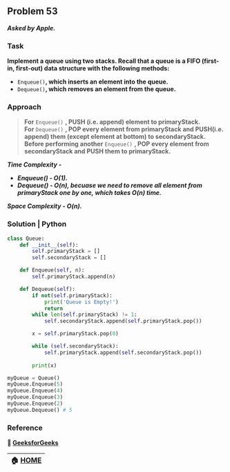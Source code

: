 ## Problem 53
***Asked by Apple.***
### Task
**Implement a queue using two stacks. Recall that a queue is a FIFO (first-in, first-out) data structure with the following methods:**  
- `Enqueue()`**, which inserts an element into the queue.**
- `Dequeue()`**, which removes an element from the queue.**
### Approach
>**For** `Enqueue()` **, PUSH (i.e. append) element to primaryStack.**  
>**For** `Dequeue()` **, POP every element from primaryStack and PUSH(i.e. append) them (except element at bottom) to secondaryStack.**  
>**Before performing another** `Enqueue()` **, POP every element from secondaryStack and PUSH them to primaryStack.**

***Time Complexity -***
- ***Enqueue() - O(1).***
- ***Dequeue() - O(n), becuase we need to remove all element from primaryStack one by one, which takes O(n) time.***

***Space Complexity - O(n).***

### Solution | Python
```python
class Queue:
    def __init__(self):
        self.primaryStack = []
        self.secondaryStack = []

    def Enqueue(self, n):
        self.primaryStack.append(n)

    def Dequeue(self):
        if not(self.primaryStack):
            print('Queue is Empty!')
            return
        while len(self.primaryStack) != 1:
            self.secondaryStack.append(self.primaryStack.pop())

        x = self.primaryStack.pop(0)

        while (self.secondaryStack):
            self.primaryStack.append(self.secondaryStack.pop())
        
        print(x)
```
```python
myQueue = Queue()
myQueue.Enqueue(5)
myQueue.Enqueue(4)
myQueue.Enqueue(3)
myQueue.Enqueue(2)
myQueue.Dequeue() # 5
```
### Reference
**:green_book: [GeeksforGeeks](https://www.geeksforgeeks.org/queue-using-stacks/)**

|**:house: [HOME](https://github.com/theInvincible/Daily-Coding-Problem/)**|
|--------------------------------------------------------------------------|
